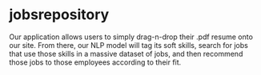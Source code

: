 # jobsrepository
Our application allows users to simply drag-n-drop their .pdf resume onto our site. From there, our NLP model will tag its soft skills, search for jobs that use those skills in a massive dataset of jobs, and then recommend those jobs to those employees according to their fit.

